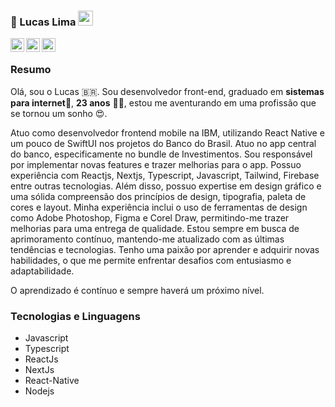 ### 👋 Lucas Lima  <img src="https://github.com/TheDudeThatCode/TheDudeThatCode/blob/master/Assets/Earth.gif" width="24px">

<a target="_blank" href="https://www.linkedin.com/in/lucas-lima-85302016a/">
  <img align="left" alt="LinkdeIN" width="22px" src="https://cdn.jsdelivr.net/npm/simple-icons@v3/icons/linkedin.svg" />
</a>
<a target="_blank" href="https://www.instagram.com/lukinhaslima.sz/">
  <img align="left" alt="Instagram" width="22px" src="https://cdn.jsdelivr.net/npm/simple-icons@v3/icons/instagram.svg" />
</a>
<a target="_blank" href="mailto:id.lucas@outlook.com.br">
  <img align="left" alt="Gmail" width="22px" src="https://cdn.jsdelivr.net/npm/simple-icons@v3/icons/gmail.svg" />
</a>
</br>




### Resumo

Olá, sou o Lucas 🇧🇷.
Sou desenvolvedor front-end, graduado em **sistemas para internet**💚, **23 anos** 👨‍💻, estou me aventurando em uma profissão que se tornou um sonho 😍. 

Atuo como desenvolvedor frontend mobile na IBM, utilizando React Native e um pouco de SwiftUI nos projetos do Banco do Brasil. Atuo no app central do banco, especificamente no bundle de Investimentos. Sou responsável por implementar novas features e trazer melhorias para o app.
Possuo experiência com Reactjs, Nextjs, Typescript, Javascript, Tailwind, Firebase entre outras tecnologias. 
Além disso, possuo expertise em design gráfico e uma sólida compreensão dos princípios de design, tipografia, paleta de cores e layout. Minha experiência inclui o uso de ferramentas de design como Adobe Photoshop, Figma e Corel Draw, permitindo-me trazer melhorias para uma entrega de qualidade.
Estou sempre em busca de aprimoramento contínuo, mantendo-me atualizado com as últimas tendências e tecnologias. Tenho uma paixão por aprender e adquirir novas habilidades, o que me permite enfrentar desafios com entusiasmo e adaptabilidade.

O aprendizado é contínuo e sempre haverá um próximo nível.

### Tecnologias e Linguagens  

* Javascript
* Typescript
* ReactJs
* NextJs
* React-Native
* Nodejs
